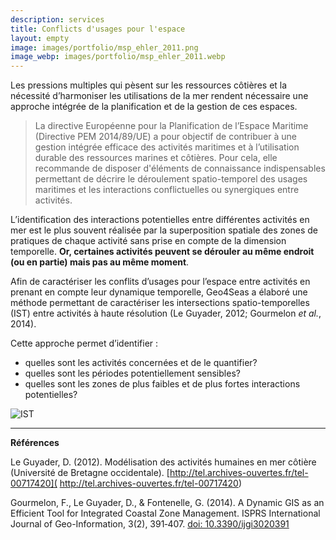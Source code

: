 ```yaml
---
description: services
title: Conflicts d'usages pour l'espace
layout: empty
image: images/portfolio/msp_ehler_2011.png
image_webp: images/portfolio/msp_ehler_2011.webp
---
```




Les pressions multiples qui pèsent sur les ressources côtières et la nécessité d’harmoniser les utilisations de la mer rendent nécessaire une approche intégrée de la planification et de la gestion de ces espaces. 

> La directive Européenne pour la Planification de l’Espace Maritime (Directive PEM 2014/89/UE) a pour objectif de contribuer à une gestion intégrée efficace des activités maritimes et à l’utilisation durable des ressources marines et côtières. Pour cela, elle recommande de disposer d'éléments de connaissance indispensables permettant de décrire le déroulement spatio-temporel des usages maritimes et les interactions conflictuelles ou synergiques entre activités.

L’identification des interactions potentielles entre différentes activités en mer est le plus souvent réalisée par la superposition spatiale des zones de pratiques de chaque activité sans prise en compte de la dimension temporelle. **Or, certaines activités peuvent se dérouler au même endroit (ou en partie) mais pas au même moment**. 

Afin de caractériser les conflits d’usages pour l’espace entre activités en prenant en compte leur dynamique temporelle, Geo4Seas a élaboré une méthode permettant de caractériser les intersections spatio-temporelles (IST) entre activités à haute résolution (Le Guyader, 2012; Gourmelon *et al.*, 2014). 

Cette approche permet d’identifier :
- quelles sont les activités concernées et de le quantifier?
- quelles sont les périodes potentiellement sensibles?
- quelles sont les zones de plus faibles et de plus fortes interactions potentielles?

![IST](../../images/portfolio/ist_who.png)




______________________________
**Références**

Le Guyader, D. (2012). Modélisation des activités humaines en mer côtière (Université de Bretagne occidentale). [http://tel.archives-ouvertes.fr/tel-00717420]( http://tel.archives-ouvertes.fr/tel-00717420)

Gourmelon, F., Le Guyader, D., & Fontenelle, G. (2014). A Dynamic GIS as an Efficient Tool for Integrated Coastal Zone Management. ISPRS International Journal of Geo-Information, 3(2), 391‑407.  [doi: 10.3390/ijgi3020391](https://doi.org/10.3390/ijgi3020391)

